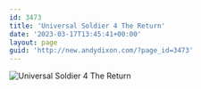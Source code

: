 ```yaml
---
id: 3473
title: 'Universal Soldier 4 The Return'
date: '2023-03-17T13:45:41+00:00'
layout: page
guid: 'http://new.andydixon.com/?page_id=3473'
---
```


![Universal Soldier 4 The Return](https://i0.wp.com/assets.g8x2.ldn.idrivee2-23.com/posters/Universal%20Soldier%204%20The%20Return%2001.jpg?w=1200&ssl=1 "Universal Soldier 4 The Return")